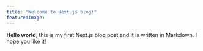 ```yaml
---
title: "Welcome to Next.js blog!"
featuredImage:
---
```


**Hello world**, this is my first Next.js blog post and it is written in Markdown.
I hope you like it!
